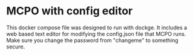 # MCPO with config editor
This docker compose file was designed to run with dockge. It includes a web based text editor for modifying the config.json file that MCPO runs. Make sure you change the password from "changeme" to something secure.